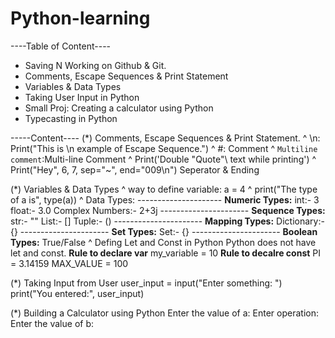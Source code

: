 # Python-learning

----Table of Content----
* Saving N Working on Github & Git.
* Comments, Escape Sequences & Print Statement
* Variables & Data Types
* Taking User Input in Python
* Small Proj: Creating a calculator using Python
* Typecasting in Python


-----Content----
(*) Comments, Escape Sequences & Print Statement.
    ^ \n: Print("This is \n example of Escape Sequence.")
    ^ #: Comment
    ^ ```Multiline comment```:Multi-line Comment
    ^ Print('Double \"Quote"\ text while printing')
    ^ Print("Hey", 6, 7, sep="~", end="009\n") Seperator & Ending

(*) Variables & Data Types
    ^ way to define variable: a = 4
    ^ print("The type of a is", type(a))
    ^ Data Types: ---------------------
                  **Numeric Types:**
                  int:- 3
                  float:- 3.0
                  Complex Numbers:- 2+3j
                  ----------------------
                  **Sequence Types:**
                  str:- ""
                  List:- []
                  Tuple:- ()
                  ----------------------
                  **Mapping Types:**
                  Dictionary:- {}
                  ----------------------
                  **Set Types:**
                  Set:- {}
                  ----------------------
                  **Boolean Types:**
                  True/False
      ^ Defing Let and Const in Python
                  Python does not have let and const.
                  **Rule to declare var**
                  my_variable = 10
                  **Rule to decalre const**
                  PI = 3.14159
                  MAX_VALUE = 100

(*) Taking Input from User
                  user_input = input("Enter something: ")
                  print("You entered:", user_input)

(*) Building a Calculator using Python
                  Enter the value of a:
                  Enter operation:
                  Enter the value of b:
                  

